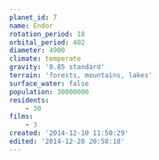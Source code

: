 ```yaml
---
planet_id: 7
name: Endor
rotation_period: 18
orbital_period: 402
diameter: 4900
climate: temperate
gravity: '0.85 standard'
terrain: 'forests, mountains, lakes'
surface_water: false
population: 30000000
residents:
    - 30
films:
    - 3
created: '2014-12-10 11:50:29'
edited: '2014-12-20 20:58:18'
---
```

